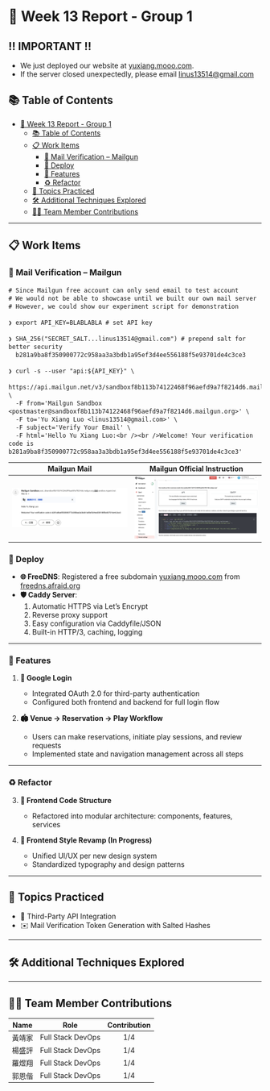 # 🚀 Week 13 Report - Group 1

## ‼️ IMPORTANT ‼️
- We just deployed our website at [yuxiang.mooo.com](https://yuxiang.mooo.com).
- If the server closed unexpectedly, please email [linus13514@gmail.com](mailto:linus13514@gmail.com)

## 📚 Table of Contents

- [🚀 Week 13 Report - Group 1](#-week-7-report---group-1)
  - [📚 Table of Contents](#-table-of-contents)
  - [📋 Work Items](#-work-items)
    - [📨 Mail Verification – Mailgun](#-mail-verification--mailgun)
    - [🚀 Deploy](#-deploy)
    - [🔧 Features](#-features)
    - [♻️ Refactor](#-refactor)
  - [🎯 Topics Practiced](#-topics-practiced)
  - [🛠️ Additional Techniques Explored](#-additional-techniques-explored)
  - [👨‍💻 Team Member Contributions](#-team-member-contributions)

---

## 📋 Work Items

### 📨 Mail Verification – Mailgun
```shell
# Since Mailgun free account can only send email to test account
# We would not be able to showcase until we built our own mail server
# However, we could show our experiment script for demonstration

❯ export API_KEY=BLABLABLA # set API key

❯ SHA_256("SECRET_SALT...linus13514@gmail.com") # prepend salt for better security
  b281a9ba8f350900772c958aa3a3bdb1a95ef3d4ee556188f5e93701de4c3ce3

❯ curl -s --user "api:${API_KEY}" \
  https://api.mailgun.net/v3/sandboxf8b113b74122468f96aefd9a7f8214d6.mailgun.org/messages \
  -F from='Mailgun Sandbox <postmaster@sandboxf8b113b74122468f96aefd9a7f8214d6.mailgun.org>' \
  -F to='Yu Xiang Luo <linus13514@gmail.com>' \
  -F subject='Verify Your Email' \
  -F html='Hello Yu Xiang Luo:<br /><br />Welcome! Your verification code is b281a9ba8f350900772c958aa3a3bdb1a95ef3d4ee556188f5e93701de4c3ce3'
```

|       Mailgun Mail       | Mailgun Official Instruction | 
|:------------------------:|:----------------------------:|
| ![demo4](demo/demo1.png) |   ![demo6](demo/demo2.png)   |

### 🚀 Deploy

- **🌐 FreeDNS**: Registered a free subdomain [yuxiang.mooo.com](https://yuxiang.mooo.com) from [freedns.afraid.org](https://freedns.afraid.org)
- **🛡️ Caddy Server**:
  1. Automatic HTTPS via Let’s Encrypt
  2. Reverse proxy support
  3. Easy configuration via Caddyfile/JSON
  4. Built-in HTTP/3, caching, logging

---

### 🔧 Features

1. **🔐 Google Login**
   - Integrated OAuth 2.0 for third-party authentication
   - Configured both frontend and backend for full login flow

2. **🏟️ Venue → Reservation → Play Workflow**
   - Users can make reservations, initiate play sessions, and review requests
   - Implemented state and navigation management across all steps

---

### ♻️ Refactor

3. **🧱 Frontend Code Structure**
   - Refactored into modular architecture: components, features, services

4. **🎨 Frontend Style Revamp (In Progress)**
   - Unified UI/UX per new design system
   - Standardized typography and design patterns

---

## 🎯 Topics Practiced

- 🔗 Third-Party API Integration
- ✉️ Mail Verification Token Generation with Salted Hashes

---

## 🛠️ Additional Techniques Explored



---

## 👨‍💻 Team Member Contributions

| Name  | Role              | Contribution |
|-------|-------------------|:------------:|
| 黃靖家 | Full Stack DevOps |     1/4      |
| 楊盛評 | Full Stack DevOps |     1/4      |
| 羅煜翔 | Full Stack DevOps |     1/4      |
| 郭恩偕 | Full Stack DevOps |     1/4      |
